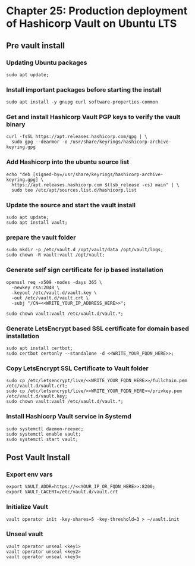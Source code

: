 # Chapter 25: Production deployment of Hashicorp Vault on Ubuntu LTS

## Pre vault install

### Updating Ubuntu packages
```
sudo apt update;
```

### Install important packages before starting the install
```
sudo apt install -y gnupg curl software-properties-common
```

### Get and install Hashicorp Vault PGP keys to verify the vault binary
```
curl -fsSL https://apt.releases.hashicorp.com/gpg | \
  sudo gpg --dearmor -o /usr/share/keyrings/hashicorp-archive-keyring.gpg
```

### Add Hashicorp into the ubuntu source list
```
echo "deb [signed-by=/usr/share/keyrings/hashicorp-archive-keyring.gpg] \
  https://apt.releases.hashicorp.com $(lsb_release -cs) main" | \
  sudo tee /etc/apt/sources.list.d/hashicorp.list
```

### Update the source and start the vault install
```
sudo apt update;
sudo apt install vault;
```

### prepare the vault folder
```
sudo mkdir -p /etc/vault.d /opt/vault/data /opt/vault/logs;
sudo chown -R vault:vault /opt/vault;
```

### Generate self sign certificate for ip based installation
```
openssl req -x509 -nodes -days 365 \
  -newkey rsa:2048 \
  -keyout /etc/vault.d/vault.key \
  -out /etc/vault.d/vault.crt \
  -subj "/CN=<<WRITE_YOUR_IP_ADDRESS_HERE>>";

sudo chown vault:vault /etc/vault.d/vault.*;
```

### Generate LetsEncrypt based SSL certificate for domain based installation
```
sudo apt install certbot;
sudo certbot certonly --standalone -d <<WRITE_YOUR_FQDN_HERE>>;
```

### Copy LetsEncrypt SSL Certificate to Vault folder
```
sudo cp /etc/letsencrypt/live/<<WRITE_YOUR_FQDN_HERE>>/fullchain.pem /etc/vault.d/vault.crt;
sudo cp /etc/letsencrypt/live/<<WRITE_YOUR_FQDN_HERE>>/privkey.pem /etc/vault.d/vault.key;
sudo chown vault:vault /etc/vault.d/vault.*;
```

### Install Hashicorp Vault service in Systemd

```
sudo systemctl daemon-reexec;
sudo systemctl enable vault;
sudo systemctl start vault;
```

## Post Vault Install

### Export env vars
```
export VAULT_ADDR=https://<<YOUR_IP_OR_FQDN_HERE>>:8200;
export VAULT_CACERT=/etc/vault.d/vault.crt
```

### Initialize Vault
```
vault operator init -key-shares=5 -key-threshold=3 > ~/vault.init
```

### Unseal vault
```
vault operator unseal <key1>
vault operator unseal <key2>
vault operator unseal <key3>
```
